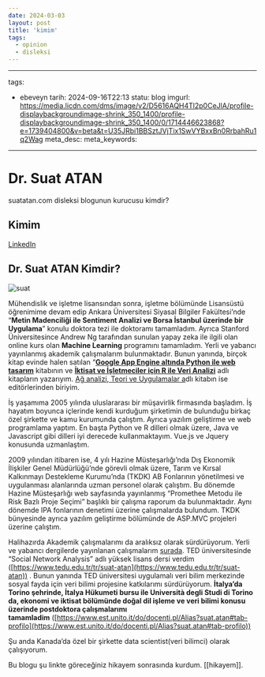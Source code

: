 ```yaml
---
date: 2024-03-03
layout: post
title: 'kimim'
tags:
  - opinion
  - disleksi
---
```


---
tags:
  - ebeveyn
tarih: 2024-09-16T22:13
statu: blog
imgurl: https://media.licdn.com/dms/image/v2/D5616AQH4Tl2p0CeJlA/profile-displaybackgroundimage-shrink_350_1400/profile-displaybackgroundimage-shrink_350_1400/0/1714446623868?e=1739404800&v=beta&t=U35JRbi1BBSztJVjTix1SwVYBxxBn0RrbahRu1q2Wag
meta_desc: 
meta_keywords:
---

# Dr. Suat ATAN

suatatan.com disleksi blogunun kurucusu kimdir?
## Kimim

[LinkedIn](https://ca.linkedin.com/in/suat-atan)

## Dr. Suat ATAN Kimdir?

![suat](https://suatatan.wordpress.com/wp-content/uploads/2019/11/suat.png)

Mühendislik ve işletme lisansından sonra, işletme bölümünde Lisansüstü öğrenimime devam edip Ankara Üniversitesi Siyasal Bilgiler Fakültesi’nde “**Metin Madenciliği ile Sentiment Analizi ve Borsa İstanbul üzerinde bir Uygulama**” konulu doktora tezi ile doktoramı tamamladım. Ayrıca Stanford Üniversitesince Andrew Ng tarafından sunulan yapay zeka ile ilgili olan online kurs olan **Machine Learning** programını tamamladım. Yerli ve yabancı yayınlanmış akademik çalışmalarım bulunmaktadır. Bunun yanında, birçok kitap evinde halen satılan “**[Google App Engine altında Python ile web tasarım](https://www.amazon.com/Google-App-Engine-Suat-Atan/dp/6054205811/ref=sr_1_1?ie=UTF8&qid=1501056311&sr=8-1&keywords=suat+atan)** kitabının ve **[İktisat ve İşletmeciler için R ile Veri Analizi](https://www.seckin.com.tr/kitap/878575616#)** adlı kitapların yazarıyım. [Ağ analizi, Teori ve Uygulamalar a](https://www.seckin.com.tr/kitap/653978417)dlı kitabın ise editörlerinden biriyim.

  
İş yaşamıma 2005 yılında uluslararası bir müşavirlik firmasında başladım. İş hayatım boyunca içlerinde kendi kurduğum şirketimin de bulunduğu birkaç özel şirkette ve kamu kurumunda çalıştım. Ayrıca yazılım geliştirme ve web programlama yaptım. En başta Python ve R dilleri olmak üzere, Java ve Javascript gibi dilleri iyi derecede kullanmaktayım. Vue.js ve Jquery konusunda uzmanlaştım.

2009 yılından itibaren ise, 4 yılı Hazine Müsteşarlığı’nda Dış Ekonomik İlişkiler Genel Müdürlüğü’nde görevli olmak üzere, Tarım ve Kırsal Kalkınmayı Destekleme Kurumu’nda (TKDK) AB Fonlarının yönetilmesi ve uygulanması alanlarında uzman personel olarak çalıştım. Bu dönemde Hazine Müsteşarlığı web sayfasında yayınlanmış “Promethee Metodu ile Risk Bazlı Proje Seçimi” başlıklı bir çalışma raporum da bulunmaktadır. Aynı dönemde IPA fonlarının denetimi üzerine çalışmalarda bulundum. TKDK bünyesinde ayrıca yazılım geliştirme bölümünde de ASP.MVC projeleri üzerine çalıştım.

Halihazırda Akademik çalışmalarımı da aralıksız olarak sürdürüyorum. Yerli ve yabancı dergilerde yayınlanan çalışmalarım [şurada](https://scholar.google.com.tr/citations?user=KVQ0WVsAAAAJ&hl=tr). TED üniversitesinde “Social Network Analysis” adlı yüksek lisans dersi verdim ([https://www.tedu.edu.tr/tr/suat-atan](https://www.tedu.edu.tr/tr/suat-atan)) . Bunun yanında TED üniversitesi uygulamalı veri bilim merkezinde sosyal fayda için veri bilimi projesine katkılarımı sürdürüyorum. **İtalya’da Torino şehrinde, İtalya Hükumeti bursu ile Università degli Studi di Torino da, ekonomi ve iktisat bölümünde doğal dil işleme ve veri bilimi konusu üzerinde postdoktora çalışmalarımı tamamladim** ([https://www.est.unito.it/do/docenti.pl/Alias?suat.atan#tab-profilo](https://www.est.unito.it/do/docenti.pl/Alias?suat.atan#tab-profilo))

Şu anda Kanada’da özel bir şirkette data scientist(veri bilimci) olarak çalışıyorum.

Bu blogu şu linkte göreceğiniz hikayem sonrasında kurdum. [[hikayem]]. 





